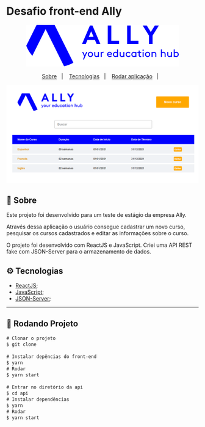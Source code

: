 # Desafio front-end Ally 

<p align="center">
  <img  alt="ALLY" src="./src/assets/logo.png"></img>
</p>
 
<p align="center">
  <a href="#page_with_curl-sobre">Sobre</a>&nbsp;&nbsp;&nbsp;|&nbsp;&nbsp;&nbsp;
  <a href="#gear-tecnologias">Tecnologias</a>&nbsp;&nbsp;&nbsp;|&nbsp;&nbsp;&nbsp;
  <a href="#rocket-rodar-aplicacao">Rodar aplicação</a>&nbsp;&nbsp;&nbsp;|&nbsp;&nbsp;&nbsp;
</p>

<p align="center">
  <img  alt="ALLY Projeto" src="./src/assets/img-projeto.png"></img>
</p>

## :page_with_curl: Sobre

Este projeto foi desenvolvido para um teste de estágio da empresa Ally.

Através dessa aplicação o usuário consegue cadastrar um novo curso, pesquisar os cursos cadastrados e editar as informações sobre o curso. 

O projeto foi desenvolvido com ReactJS e JavaScript. Criei uma API REST fake com JSON-Server para o armazenamento de dados. 


## :gear: Tecnologias 
- [ReactJS](https://pt-br.reactjs.org/docs/getting-started.html);
- [JavaScript](https://developer.mozilla.org/pt-BR/docs/Web/JavaScript);
- [JSON-Server](https://www.npmjs.com/package/json-server);
---

## :rocket: Rodando Projeto

```
# Clonar o projeto
$ git clone

# Instalar depências do front-end
$ yarn 
# Rodar
$ yarn start 

# Entrar no diretório da api
$ cd api
# Instalar dependências
$ yarn
# Rodar
$ yarn start
```